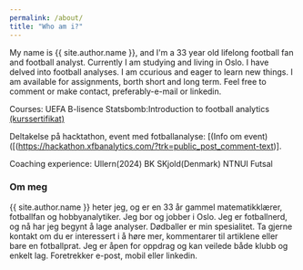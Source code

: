 ```yaml
---
permalink: /about/
title: "Who am i?"
---
```

My name is  {{ site.author.name }}, and I'm a 33 year old lifelong football fan and football analyst. Currently I am studying and living in Oslo. I have delved into football analyses. I am ccurious and eager to learn new things. I am available for assignments, borth short and long term. Feel free to comment or make contact, preferably-e-mail or linkedin.

Courses: 
UEFA B-lisence 
Statsbomb:Introduction to football analytics 
[(kurssertifikat)](https://courses.statsbomb.com/certificates/pxcspldijl/)

Deltakelse på hacktathon, event med fotballanalyse: [(Info om event)([(https://hackathon.xfbanalytics.com/?trk=public_post_comment-text)].

Coaching experience: 
Ullern(2024)
BK SKjold(Denmark)
NTNUI Futsal


### Om meg
{{ site.author.name }} heter jeg, og er en 33 år gammel matematikklærer, fotballfan og hobbyanalytiker. Jeg bor og jobber i Oslo. Jeg er fotballnerd, og nå har jeg begynt å lage analyser. Dødballer er min spesialitet. Ta gjerne kontakt om du er interessert i å høre mer, kommentarer til artiklene eller bare en fotballprat. Jeg er åpen for oppdrag og kan veilede både klubb og enkelt lag. Foretrekker e-post, mobil eller linkedin. 
